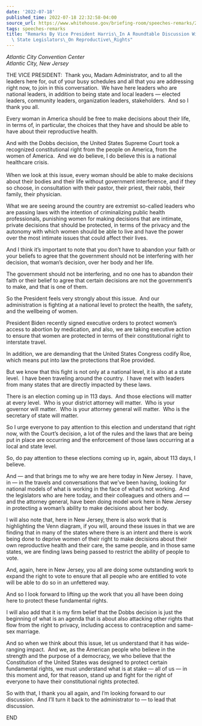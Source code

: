 ```yaml
---
date: '2022-07-18'
published_time: 2022-07-18 22:32:58-04:00
source_url: https://www.whitehouse.gov/briefing-room/speeches-remarks/2022/07/18/remarks-by-vice-president-harris-in-a-roundtable-discussion-with-new-jersey-state-legislators-on-reproductive-rights/
tags: speeches-remarks
title: "Remarks By Vice President Harris\_In A Roundtable Discussion With New Jersey\
  \ State Legislators\_On Reproductive\_Rights"
---
```

 
*Atlantic City Convention Center  
*Atlantic City, New Jersey**

THE VICE PRESIDENT:  Thank you, Madam Administrator, and to all the
leaders here for, out of your busy schedules and all that you are
addressing right now, to join in this conversation.  We have here
leaders who are national leaders, in addition to being state and local
leaders — elected leaders, community leaders, organization leaders,
stakeholders.  And so I thank you all.  
  
Every woman in America should be free to make decisions about their
life, in terms of, in particular, the choices that they have and should
be able to have about their reproductive health.  
  
And with the Dobbs decision, the United States Supreme Court took a
recognized constitutional right from the people on America, from the
women of America.  And we do believe, I do believe this is a national
healthcare crisis.  
   
When we look at this issue, every woman should be able to make decisions
about their bodies and their life without government interference, and
if they so choose, in consultation with their pastor, their priest,
their rabbi, their family, their physician.  
  
What we are seeing around the country are extremist so-called leaders
who are passing laws with the intention of criminalizing public health
professionals, punishing women for making decisions that are intimate,
private decisions that should be protected, in terms of the privacy and
the autonomy with which women should be able to live and have the power
over the most intimate issues that could affect their lives.  
  
And I think it’s important to note that you don’t have to abandon your
faith or your beliefs to agree that the government should not be
interfering with her decision, that woman’s decision, over her body and
her life.  
  
The government should not be interfering, and no one has to abandon
their faith or their belief to agree that certain decisions are not the
government’s to make, and that is one of them.  
  
So the President feels very strongly about this issue.  And our
administration is fighting at a national level to protect the health,
the safety, and the wellbeing of women.  
  
President Biden recently signed executive orders to protect women’s
access to abortion by medication, and also, we are taking executive
action to ensure that women are protected in terms of their
constitutional right to interstate travel.  
  
In addition, we are demanding that the United States Congress codify
Roe, which means put into law the protections that Roe provided.  
  
But we know that this fight is not only at a national level, it is also
at a state level.  I have been traveling around the country.  I have met
with leaders from many states that are directly impacted by these
laws.  
  
There is an election coming up in 113 days.  And those elections will
matter at every level.  Who is your district attorney will matter.  Who
is your governor will matter.  Who is your attorney general will
matter.  Who is the secretary of state will matter.  
  
So I urge everyone to pay attention to this election and understand that
right now, with the Court’s decision, a lot of the rules and the laws
that are being put in place are occurring and the enforcement of those
laws occurring at a local and state level.  
  
So, do pay attention to these elections coming up in, again, about 113
days, I believe.  
  
And — and that brings me to why we are here today in New Jersey.  I
have, in — in the travels and conversations that we’ve been having,
looking for national models of what is working in the face of what’s not
working.  And the legislators who are here today, and their colleagues
and others and — and the attorney general, have been doing model work
here in New Jersey in protecting a woman’s ability to make decisions
about her body.  
  
I will also note that, here in New Jersey, there is also work that is
highlighting the Venn diagram, if you will, around these issues in that
we are finding that in many of the states where there is an intent and
there is work being done to deprive women of their right to make
decisions about their own reproductive health and their care, the same
people, and in those same states, we are finding laws being passed to
restrict the ability of people to vote.  
  
And, again, here in New Jersey, you all are doing some outstanding work
to expand the right to vote to ensure that all people who are entitled
to vote will be able to do so in an unfettered way.  
  
And so I look forward to lifting up the work that you all have been
doing here to protect these fundamental rights.  
  
I will also add that it is my firm belief that the Dobbs decision is
just the beginning of what is an agenda that is about also attacking
other rights that flow from the right to privacy, including access to
contraception and same-sex marriage.  
  
And so when we think about this issue, let us understand that it has
wide-ranging impact.  And we, as the American people who believe in the
strength and the purpose of a democracy, we who believe that the
Constitution of the United States was designed to protect certain
fundamental rights, we must understand what is at stake — all of us — in
this moment and, for that reason, stand up and fight for the right of
everyone to have their constitutional rights protected.  
  
So with that, I thank you all again, and I’m looking forward to our
discussion.  And I’ll turn it back to the administrator to — to lead
that discussion.  
  
END  
  

